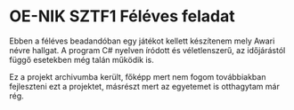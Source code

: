 # OE-NIK SZTF1 Féléves feladat
Ebben a féléves beadandóban egy játékot kellett készítenem mely Awari névre hallgat. A program C# nyelven íródott és véletlenszerű, az időjárástól függő esetekben még talán működik is.

Ez a projekt archivumba került, főképp mert nem fogom továbbiakban fejleszteni ezt a projektet, másrészt mert az egyetemet is otthagytam már rég.
